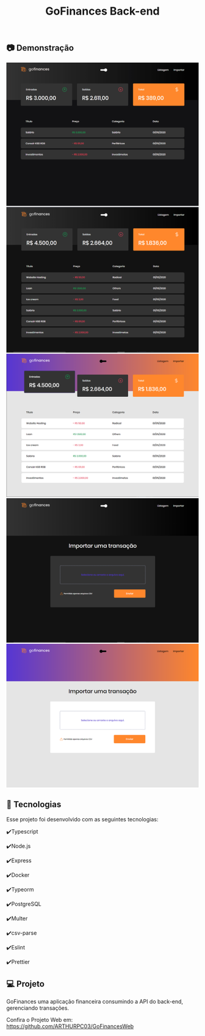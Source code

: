 <h1 align="center">
   GoFinances Back-end
</h1>

<br>

## :camera: Demonstração

![gif](github/GoFinances.gif)
![png1](github/dashboardD.png)
![png2](github/dashboardL.png)
![png3](github/importD.png)
![png4](github/importL.png)

## :rocket: Tecnologias

Esse projeto foi desenvolvido com as seguintes tecnologias:

✔️Typescript

✔️Node.js

✔️Express

✔️Docker

✔️Typeorm

✔️PostgreSQL

✔️Multer

✔️csv-parse

✔️Eslint

✔️Prettier

## 💻 Projeto

GoFinances uma aplicação financeira consumindo a API do back-end, gerenciando transações.

Confira o Projeto Web em: https://github.com/ARTHURPC03/GoFinancesWeb
